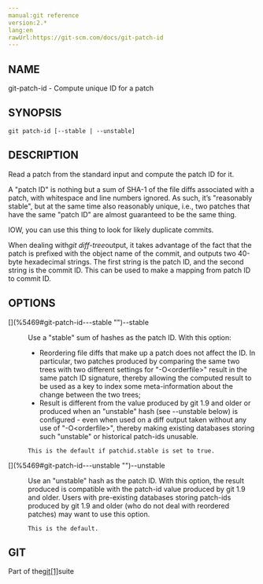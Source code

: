 ```yaml
---
manual:git reference
version:2.*
lang:en
rawUrl:https://git-scm.com/docs/git-patch-id
---
```



## [](%5469#_name "")NAME<a name="_name"></a>


git-patch-id - Compute unique ID for a patch





## [](%5469#_synopsis "")SYNOPSIS<a name="_synopsis"></a>

```
git patch-id [--stable | --unstable]
```




## [](%5469#_description "")DESCRIPTION<a name="_description"></a>


Read a patch from the standard input and compute the patch ID for it.




A &quot;patch ID&quot; is nothing but a sum of SHA-1 of the file diffs associated with a patch, with whitespace and line numbers ignored. As such, it’s &quot;reasonably stable&quot;, but at the same time also reasonably unique, i.e., two patches that have the same &quot;patch ID&quot; are almost guaranteed to be the same thing.




IOW, you can use this thing to look for likely duplicate commits.




When dealing with<em>git diff-tree</em>output, it takes advantage of the fact that the patch is prefixed with the object name of the commit, and outputs two 40-byte hexadecimal strings. The first string is the patch ID, and the second string is the commit ID. This can be used to make a mapping from patch ID to commit ID.





## [](%5469#_options "")OPTIONS<a name="_options"></a>
<dl><dt id='git-patch-id---stable'>[](%5469#git-patch-id---stable "")--stable</dt><dd>

Use a &quot;stable&quot; sum of hashes as the patch ID. With this option:


* Reordering file diffs that make up a patch does not affect the ID. In particular, two patches produced by comparing the same two trees with two different settings for &quot;-O&lt;orderfile&gt;&quot; result in the same patch ID signature, thereby allowing the computed result to be used as a key to index some meta-information about the change between the two trees;
* Result is different from the value produced by git 1.9 and older or produced when an &quot;unstable&quot; hash (see --unstable below) is configured - even when used on a diff output taken without any use of &quot;-O&lt;orderfile&gt;&quot;, thereby making existing databases storing such &quot;unstable&quot; or historical patch-ids unusable.


```
This is the default if patchid.stable is set to true.
```

</dd><dt id='git-patch-id---unstable'>[](%5469#git-patch-id---unstable "")--unstable</dt><dd>

Use an &quot;unstable&quot; hash as the patch ID. With this option, the result produced is compatible with the patch-id value produced by git 1.9 and older. Users with pre-existing databases storing patch-ids produced by git 1.9 and older (who do not deal with reordered patches) may want to use this option.


```
This is the default.
```


</dd></dl>



## [](%5469#_git "")GIT<a name="_git"></a>


Part of the[git[1]](%2248    "")suite






